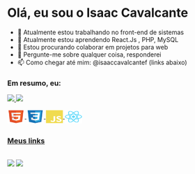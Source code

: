 # Olá, eu sou o Isaac Cavalcante

- 🔭 Atualmente estou trabalhando no front-end de sistemas 
- 🌱 Atualmente estou aprendendo React.Js , PHP, MySQL
- 👯 Estou procurando colaborar em projetos para web
- 💬 Pergunte-me sobre qualquer coisa, responderei
- 📫 Como chegar até mim: @isaaccavalcantef (links abaixo)
<!--
- 😄 Pronomes: ...
- ⚡ Curiosidade:  -->

 ### Em resumo, eu:
  <div align="left">
    <a href="https://github.com/isaaccavalcantef">
    <img height="150vw" src="https://github-readme-stats.vercel.app/api?username=isaaccavalcantef&show_icons=true&theme=tokyonight&include_all_commits=true&count_private=true"/> 
    <img height="150vw" src="https://github-readme-stats.vercel.app/api/top-langs/?username=isaaccavalcantef&layout=compact&include_all_commits=true&langs_count=7&theme=tokyonight&count_private=true"/>
   </div>

   <div style="display: inline_block;"><br>
        <img align="center" alt="Isaac-HTML" height="30" width="40" src="https://raw.githubusercontent.com/devicons/devicon/master/icons/html5/html5-original.svg">
        <img align="center" alt="Isaac-CSS" height="30" width="40" src="https://raw.githubusercontent.com/devicons/devicon/master/icons/css3/css3-original.svg">
        <img align="center" alt="Isaac-Js" height="30" width="40" src="https://raw.githubusercontent.com/devicons/devicon/master/icons/javascript/javascript-plain.svg">
        <img align="center" alt="Isaac-React" height="30" width="40" src="https://raw.githubusercontent.com/devicons/devicon/master/icons/react/react-original.svg">
    </div>
  
  ##
      
  ### Meus links
  
   <div style="display: inline_block; margin: 0px;"><br>
      <a href="https://www.instagram.com/isaaccavalcantef/?hl=pt-br" target="_blank">
        <img src="https://img.shields.io/badge/Instagram-E4405F?style=for-the-badge&logo=instagram&logoColor=white" target="_blank"></a>
      <a href="https://www.linkedin.com/in/isaaccavalcantef/" target="_blank">
        <img src="https://img.shields.io/badge/LinkedIn-0077B5?style=for-the-badge&logo=linkedin&logoColor=white" target="_blank"></a>
       <!--<a href="https://www.linkedin.com/in/isaaccavalcantef/" target="_blank">
        <img src="https://aleen42.github.io/badges/src/behance.svg" target="_blank"></a>-->
  </div>

